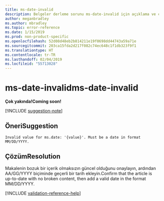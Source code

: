 ```yaml
---
title: ms-date-invalid
description: Belgeler derleme sorunu ms-date-invalid için açıklama ve çözüm
author: meganbradley
ms.author: mbradley
ms.topic: error-reference
ms.date: 1/15/2019
ms.prod: non-product-specific
ms.openlocfilehash: 52d08d48eb2b814211e19f0698dd44743a59a71e
ms.sourcegitcommit: 203ca15fda2d217f082c74ec648c1f1db323f9f1
ms.translationtype: HT
ms.contentlocale: tr-TR
ms.lasthandoff: 02/04/2019
ms.locfileid: "55713028"
---
```

# <a name="ms-date-invalid"></a><span data-ttu-id="df36c-103">ms-date-invalid</span><span class="sxs-lookup"><span data-stu-id="df36c-103">ms-date-invalid</span></span>

<span data-ttu-id="df36c-104">**Çok yakında!**</span><span class="sxs-lookup"><span data-stu-id="df36c-104">**Coming soon!**</span></span>

[!INCLUDE [suggestion-note](includes/suggestion-note.md)]

## <a name="suggestion"></a><span data-ttu-id="df36c-105">Öneri</span><span class="sxs-lookup"><span data-stu-id="df36c-105">Suggestion</span></span>

`Invalid value for ms.date: '{value}'. Must be a date in format MM/DD/YYYY.`

## <a name="resolution"></a><span data-ttu-id="df36c-106">Çözüm</span><span class="sxs-lookup"><span data-stu-id="df36c-106">Resolution</span></span>

<span data-ttu-id="df36c-107">Makalenin bozuk bir içerik olmaksızın güncel olduğunu onaylayın, ardından AA/GG/YYYY biçiminde geçerli bir tarih ekleyin.</span><span class="sxs-lookup"><span data-stu-id="df36c-107">Confirm that the article is up-to-date with no broken content, then add a valid date in the format MM/DD/YYYY.</span></span>

<!--make sure to add this file to your includes folder and verify the path-->
[!INCLUDE [validation-reference-help](includes/validation-reference-help.md)]
